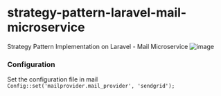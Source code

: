 # strategy-pattern-laravel-mail-microservice
 Strategy Pattern Implementation on Laravel - Mail Microservice
![image](https://user-images.githubusercontent.com/14096311/209157595-8f74ef0f-c365-4f11-a82f-5a4cccf5ea7a.png)

### Configuration
Set the configuration file in mail
```Config::set('mailprovider.mail_provider', 'sendgrid');```
